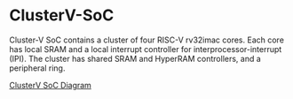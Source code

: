 # ClusterV-SoC
Cluster-V SoC contains a cluster of four RISC-V rv32imac cores. 
Each core has local SRAM and a local interrupt controller for 
interprocessor-interrupt (IPI). The cluster has shared
SRAM and HyperRAM controllers, and a peripheral ring.

[ClusterV SoC Diagram](doc/clusterv_diagram.png)

